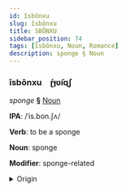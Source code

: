 ```yaml
---
id: îsbônxu
slug: îsbônxu
title: SBÔNXU
sidebar_position: 74
tags: [îsbônxu, Noun, Romance]
description: sponge § Noun
---
```


### îsbônxu&emsp;<span kind="abugida">ɽ́ɟʋ̃ıɋʃ</span>

*sponge* **§** [Noun](../../tags/Noun)

**IPA**: /ˈis.bon.ʃʌ/

**Verb**: to be a sponge

**Noun**: sponge

**Modifier**: sponge-related

<details>
    <summary>Origin</summary>
    Portuguese esponja /isˈpõ.ʒɐ/<br/>
    <em>Romance Language Family</em>
</details>